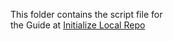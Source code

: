 This folder contains the script file for
<BR>
the Guide at [Initialize Local Repo](https://mikaere66.github.io/codelabs/pub-to-username-github-io/index.html?index=..%2F..index#4)